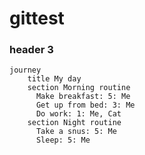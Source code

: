 # gittest

### header 3


```mermaid
journey
    title My day
    section Morning routine
      Make breakfast: 5: Me
      Get up from bed: 3: Me
      Do work: 1: Me, Cat
    section Night routine
      Take a snus: 5: Me
      Sleep: 5: Me
      

```


